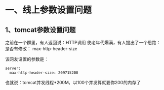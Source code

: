 # 一、线上参数设置问题

## 1、tomcat参数设置问题

之前在一个群里，有人返回说：HTTP调用 使老年代爆满，有人提出了一个思路：是否有修改： max-http-header-size

该网友设置的参数是：
```
server:
  max-http-header-size: 209715200
```
也就说：tomcat并发线程*200M，以100个并发算就要你20G的内存了
